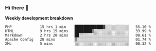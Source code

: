 ### Hi there 👋


**Weekly development breakdown**

<!--START_SECTION:waka-->
```text
PHP             15 hrs 1 min    █████████████▓░░░░░░░░░░░   55.10 % 
HTML            9 hrs 15 mins   ████████▒░░░░░░░░░░░░░░░░   33.99 % 
Markdown        2 hrs 20 mins   ██░░░░░░░░░░░░░░░░░░░░░░░   08.61 % 
Apache Config   28 mins         ▒░░░░░░░░░░░░░░░░░░░░░░░░   01.74 % 
XML             5 mins          ░░░░░░░░░░░░░░░░░░░░░░░░░   00.32 % 
```
<!--END_SECTION:waka-->
